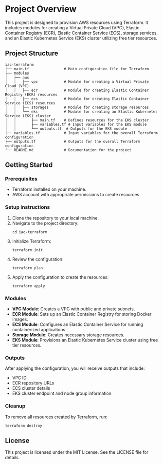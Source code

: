 # Project Overview

This project is designed to provision AWS resources using Terraform. It includes modules for creating a Virtual Private Cloud (VPC), Elastic Container Registry (ECR), Elastic Container Service (ECS), storage services, and an Elastic Kubernetes Service (EKS) cluster utilizing free tier resources.

## Project Structure

```
iac-terraform
├── main.tf                # Main configuration file for Terraform
├── modules
│   ├── aws
│   │   ├── vpc            # Module for creating a Virtual Private Cloud (VPC)
│   │   ├── ecr            # Module for creating Elastic Container Registry (ECR) resources
│   │   ├── ecs            # Module for creating Elastic Container Service (ECS) resources
│   │   ├── storages       # Module for creating storage resources
│   │   └── eks            # Module for creating an Elastic Kubernetes Service (EKS) cluster
│   │       ├── main.tf    # Defines resources for the EKS cluster
│   │       ├── variables.tf # Input variables for the EKS module
│   │       └── outputs.tf  # Outputs for the EKS module
├── variables.tf           # Input variables for the overall Terraform configuration
├── outputs.tf             # Outputs for the overall Terraform configuration
└── README.md              # Documentation for the project
```

## Getting Started

### Prerequisites

- Terraform installed on your machine.
- AWS account with appropriate permissions to create resources.

### Setup Instructions

1. Clone the repository to your local machine.
2. Navigate to the project directory:
   ```
   cd iac-terraform
   ```
3. Initialize Terraform:
   ```
   terraform init
   ```
4. Review the configuration:
   ```
   terraform plan
   ```
5. Apply the configuration to create the resources:
   ```
   terraform apply
   ```

### Modules

- **VPC Module**: Creates a VPC with public and private subnets.
- **ECR Module**: Sets up an Elastic Container Registry for storing Docker images.
- **ECS Module**: Configures an Elastic Container Service for running containerized applications.
- **Storage Module**: Creates necessary storage resources.
- **EKS Module**: Provisions an Elastic Kubernetes Service cluster using free tier resources.

### Outputs

After applying the configuration, you will receive outputs that include:

- VPC ID
- ECR repository URLs
- ECS cluster details
- EKS cluster endpoint and node group information

### Cleanup

To remove all resources created by Terraform, run:
```
terraform destroy
```

## License

This project is licensed under the MIT License. See the LICENSE file for details.